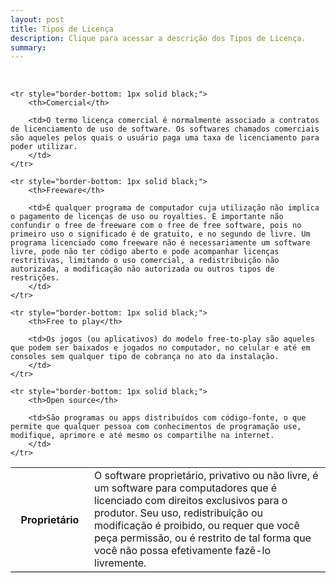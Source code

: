 ```yaml
---
layout: post
title: Tipos de Licença
description: Clique para acessar a descrição dos Tipos de Licença.
summary: 
---
```

<table style="border-collapse: collapse;">
    <tr style="border-bottom: 1px solid black;">
        <th style="width:25%">Proprietário</th>
        <td>O software proprietário, privativo ou não livre, é um software para computadores que é licenciado com direitos exclusivos para o produtor. Seu uso, redistribuição ou modificação é proibido, ou requer que você peça permissão, ou é restrito de tal forma que você não possa efetivamente fazê-lo livremente.
        </td>
        <br>
    </tr>
     
    <tr style="border-bottom: 1px solid black;">
        <th>Comercial</th>

        <td>O termo licença comercial é normalmente associado a contratos de licenciamento de uso de software. Os softwares chamados comerciais são aqueles pelos quais o usuário paga uma taxa de licenciamento para poder utilizar.
        </td>
    </tr>

    <tr style="border-bottom: 1px solid black;">
        <th>Freeware</th>

        <td>É qualquer programa de computador cuja utilização não implica o pagamento de licenças de uso ou royalties. É importante não confundir o free de freeware com o free de free software, pois no primeiro uso o significado é de gratuito, e no segundo de livre. Um programa licenciado como freeware não é necessariamente um software livre, pode não ter código aberto e pode acompanhar licenças restritivas, limitando o uso comercial, a redistribuição não autorizada, a modificação não autorizada ou outros tipos de restrições.
        </td>
    </tr>

    <tr style="border-bottom: 1px solid black;">
        <th>Free to play</th>

        <td>Os jogos (ou aplicativos) do modelo free-to-play são aqueles que podem ser baixados e jogados no computador, no celular e até em consoles sem qualquer tipo de cobrança no ato da instalação.
        </td>
    </tr>

    <tr style="border-bottom: 1px solid black;">
        <th>Open source</th>

        <td>São programas ou apps distribuídos com código-fonte, o que permite que qualquer pessoa com conhecimentos de programação use, modifique, aprimore e até mesmo os compartilhe na internet.
        </td>
    </tr>
</table>